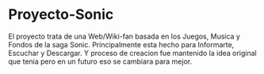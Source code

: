 # Proyecto-Sonic
El proyecto trata de una Web/Wiki-fan basada en los Juegos, Musica y Fondos de la saga Sonic.
Principalmente esta hecho para Informarte, Escuchar y Descargar.
Y proceso de creacion fue mantenido la idea original que tenia pero en un futuro eso se cambiara para mejor.
